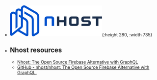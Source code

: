- ![nhost.png](../assets/nhost_1687622373050_0.png){:height 280, :width 735}
- ## Nhost resources
	- [Nhost: The Open Source Firebase Alternative with GraphQL](https://nhost.io/)
	- [GitHub - nhost/nhost: The Open Source Firebase Alternative with GraphQL.](https://github.com/nhost/nhost)